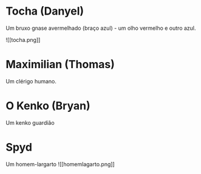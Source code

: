 # Tocha (Danyel)
Um bruxo gnase avermelhado (braço azul) - um olho vermelho e outro azul.

![[tocha.png]]


# Maximilian (Thomas)

Um clérigo humano.

# O Kenko (Bryan)

Um kenko guardião


# Spyd

Um homem-largarto
![[homemlagarto.png]]